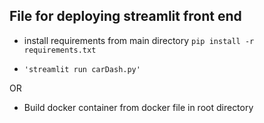 ## File for deploying streamlit front end
- install requirements from main directory 
`pip install -r requirements.txt`

- `'streamlit run carDash.py'`

OR 

- Build docker container from docker file in root directory 
